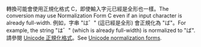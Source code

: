 <span data-ttu-id="0d5f4-101">轉換可能會使用正規化格式 C，即使輸入字元已經是全形也一樣。</span><span class="sxs-lookup"><span data-stu-id="0d5f4-101">The conversion may use Normalization Form C even if an input character is already full-width.</span></span> <span data-ttu-id="0d5f4-102">例如，字串 "は゛" (這已經是全形) 會正規化為 "ば"。</span><span class="sxs-lookup"><span data-stu-id="0d5f4-102">For example, the string "は゛" (which is already full-width) is normalized to "ば".</span></span> <span data-ttu-id="0d5f4-103">請參閱 [Unicode 正規化格式](http://unicode.org/reports/tr15)。</span><span class="sxs-lookup"><span data-stu-id="0d5f4-103">See [Unicode normalization forms](http://unicode.org/reports/tr15).</span></span>
